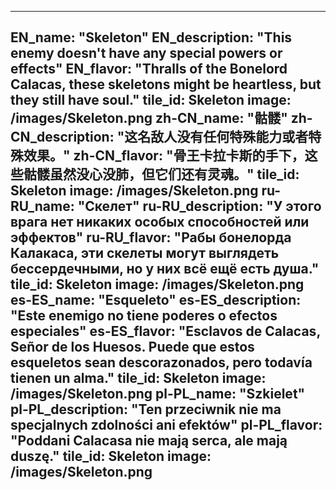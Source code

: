 ---

EN_name: "Skeleton"
EN_description: "This enemy doesn't have any special powers or effects"
EN_flavor: "Thralls of the Bonelord Calacas, these skeletons might be heartless, but they still have soul."
tile_id: Skeleton
image: /images/Skeleton.png
zh-CN_name: "骷髅"
zh-CN_description: "这名敌人没有任何特殊能力或者特殊效果。"
zh-CN_flavor: "骨王卡拉卡斯的手下，这些骷髅虽然没心没肺，但它们还有灵魂。"
tile_id: Skeleton
image: /images/Skeleton.png
ru-RU_name: "Скелет"
ru-RU_description: "У этого врага нет никаких особых способностей или эффектов"
ru-RU_flavor: "Рабы бонелорда Калакаса, эти скелеты могут выглядеть бессердечными, но у них всё ещё есть душа."
tile_id: Skeleton
image: /images/Skeleton.png
es-ES_name: "Esqueleto"
es-ES_description: "Este enemigo no tiene poderes o efectos especiales"
es-ES_flavor: "Esclavos de Calacas, Señor de los Huesos. Puede que estos esqueletos sean descorazonados, pero todavía tienen un alma."
tile_id: Skeleton
image: /images/Skeleton.png
pl-PL_name: "Szkielet"
pl-PL_description: "Ten przeciwnik nie ma specjalnych zdolności ani efektów"
pl-PL_flavor: "Poddani Calacasa nie mają serca, ale mają duszę."
tile_id: Skeleton
image: /images/Skeleton.png
---